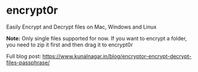 # encrypt0r

Easily Encrypt and Decrypt files on Mac, Windows and Linux

**Note:** Only single files supported for now. If you want to encrypt a folder, you need to zip it first and then drag it to encrypt0r

Full blog post: https://www.kunalnagar.in/blog/encryptor-encrypt-decrypt-files-passphrase/
